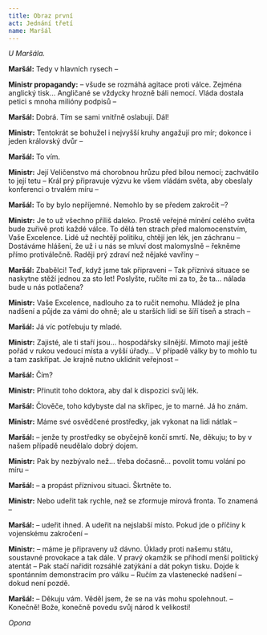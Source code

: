 ```yaml
---
title: Obraz první
act: Jednání třetí
name: Maršál
---
```


_U Maršála._

**Maršál:**
Tedy v hlavních rysech –

**Ministr propagandy:**
– všude se rozmáhá agitace proti válce.
Zejména anglický tisk…
Angličané se vždycky hrozně báli nemocí.
Vláda dostala petici s mnoha milióny podpisů –

**Maršál:**
Dobrá.
Tím se sami vnitřně oslabují.
Dál!

**Ministr:**
Tentokrát se bohužel i nejvyšší kruhy angažují pro mír; dokonce i jeden královský dvůr –

**Maršál:**
To vím.

**Ministr:**
Její Veličenstvo má chorobnou hrůzu před bílou nemocí; zachvátilo to její tetu – Král prý připravuje výzvu ke všem vládám světa, aby obeslaly konferenci o trvalém míru –

**Maršál:**
To by bylo nepříjemné.
Nemohlo by se předem zakročit –?

**Ministr:**
Je to už všechno příliš daleko.
Prostě veřejné mínění celého světa bude zuřivě proti každé válce.
To dělá ten strach před malomocenstvím, Vaše Excelence.
Lidé už nechtějí politiku, chtějí jen lék, jen záchranu – Dostáváme hlášení, že už i u nás se mluví dost malomyslně – řekněme přímo protiválečně.
Raději prý zdraví než nějaké vavříny –

**Maršál:**
Zbabělci!
Teď, když jsme tak připraveni – Tak příznivá situace se naskytne stěží jednou za sto let!
Poslyšte, ručíte mi za to, že ta…
nálada bude u nás potlačena?

**Ministr:**
Vaše Excelence, nadlouho za to ručit nemohu.
Mládež je plna nadšení a půjde za vámi do ohně; ale u starších lidí se šíří tíseň a strach –

**Maršál:**
Já víc potřebuju ty mladé.

**Ministr:**
Zajisté, ale ti staří jsou…
hospodářsky silnější.
Mimoto mají ještě pořád v rukou vedoucí místa a vyšší úřady…
V případě války by to mohlo tu a tam zaskřípat.
Je krajně nutno uklidnit veřejnost –

**Maršál:**
Čím?

**Ministr:**
Přinutit toho doktora, aby dal k dispozici svůj lék.

**Maršál:**
Člověče, toho kdybyste dal na skřipec, je to marné.
Já ho znám.

**Ministr:**
Máme své osvědčené prostředky, jak vykonat na lidi nátlak –

**Maršál:**
– jenže ty prostředky se obyčejně končí smrtí.
Ne, děkuju; to by v našem případě neudělalo dobrý dojem.

**Ministr:**
Pak by nezbývalo než…
třeba dočasně…
povolit tomu volání po míru –

**Maršál:**
– a propást příznivou situaci.
Škrtněte to.

**Ministr:**
Nebo udeřit tak rychle, než se zformuje mírová fronta.
To znamená –

**Maršál:**
– udeřit ihned.
A udeřit na nejslabší místo.
Pokud jde o příčiny k vojenskému zakročení –

**Ministr:**
– máme je připraveny už dávno.
Úklady proti našemu státu, soustavné provokace a tak dále.
V pravý okamžik se přihodí menší politický atentát – Pak stačí nařídit rozsáhlé zatýkání a dát pokyn tisku.
Dojde k spontánním demonstracím pro válku – Ručím za vlastenecké nadšení – dokud není pozdě.

**Maršál:**
– Děkuju vám.
Věděl jsem, že se na vás mohu spolehnout.
– Konečně!
Bože, konečně povedu svůj národ k velikosti!

_Opona_
